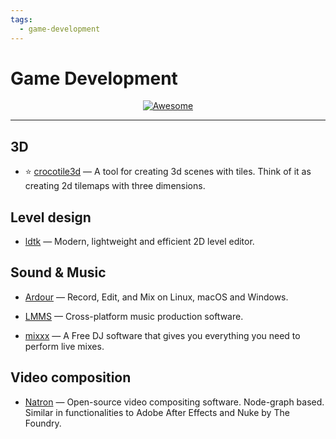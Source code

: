 ```yaml
---
tags:
  - game-development
---
```


# Game Development

<div align="center">
    <a href="https://awesome.re">
        <img src="https://awesome.re/badge.svg" alt="Awesome">
    </a>
</div>

* * *

## 3D

- ⭐ [crocotile3d](https://prominent.itch.io/crocotile3d) — A tool for creating 3d scenes with tiles. Think of it as creating 2d tilemaps with three dimensions.

## Level design

- [ldtk](https://github.com/deepnight/ldtk) — Modern, lightweight and efficient 2D level editor.

## Sound & Music

- [Ardour](https://github.com/Ardour/ardour) — Record, Edit, and Mix on Linux, macOS and Windows.

- [LMMS](https://lmms.io/) — Cross-platform music production software.

- [mixxx](https://github.com/mixxxdj/mixxx) — A Free DJ software that gives you everything you need to perform live mixes.

## Video composition

- [Natron](https://github.com/NatronGitHub/Natron) — Open-source video compositing software. Node-graph based. Similar in functionalities to Adobe After Effects and Nuke by The Foundry.

